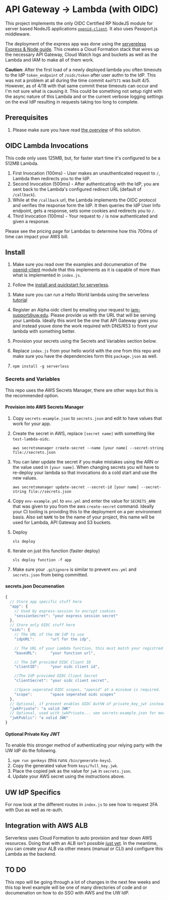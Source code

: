 # API Gateway -> Lambda (with OIDC)

This project implements the only OIDC Certified RP NodeJS module for server based NodeJS applications [`openid-client`](https://www.npmjs.com/package/openid-client).  It also uses Passport.js middleware.

The deployment of the express app was done using the [servereless Express & Node guide](https://serverless.com/blog/serverless-express-rest-api/).  This creates a Cloud Formation stack that wires up the necessary API Gateway, Cloud Watch logs and buckets as well as the Lambda and IAM to make all of them work.

**Caution**: After the first load of a newly deployed lambda you often timeouts to the IdP `token_endpoint` of `/oidc/token` after user authn to the IdP.  This was not a problem at all during the time commit `4adf571` was built 4/5.  However, as of 4/18 with that same commit these timeouts can occur and I'm not sure what is causing it.  This could be something not setup right with the async nature of this Lambda and or the current verbose logging settings on the eval IdP resulting in requests taking too long to complete.

## Prerequisites

1. Please make sure you have read [the overview](../README.md) of this solution.

## OIDC Lambda Invocations

This code only uses 125MB, but, for faster start time it's configured to be a 512MB Lambda.

1. First Invocation (100ms) - User makes an unauthenticated request to `/`, Lambda then redirects you to the IdP.
2. Second Invocation (500ms) - After authenticating with the IdP, you are sent back to the Lambda's configured redirect URL (default of `/callback`).
3. While at the `/callback` url, the Lambda implements the OIDC protocol and verifies the response form the IdP.  It then queries the IdP User Info endpoint, gets a response, sets some cookies and redirects you to `/`.
4. Third Invocation (100ms) - Your request to `/` is now authenticated and given a response.

Please see the pricing page for Lambdas to determine how this 700ms of time can impact your AWS bill.

## Install

1. Make sure you read over the examples and documenation of the [openid-client](https://github.com/panva/node-openid-client) module that this implements as it is capable of more than what is implemented in `index.js`.

1. Follow the [install and quickstart for serverless](https://serverless.com/framework/docs/providers/aws/guide/quick-start/).

1. Make sure you can run a Hello World lambda using the serverless [tutorial](https://serverless.com/blog/serverless-express-rest-api/)

1. Register an Alpha oidc client by emailing your request to iam-support@uw.edu.  Please provide us with the URL that will be serving your Lambda.  Ideally this wont be the one that API Gateway gives you and instead youve done the work required with DNS/R53 to front your lambda with something better.

1. Provision your secrets using the Secrets and Variables section below.

1. Replace `index.js` from your hello world with the one from this repo and make sure you have the dependencies form this `package.json` as well.

1. `npm install -g serverless`

### Secrets and Variables

This repo uses the AWS Secrets Manager, there are other ways but this is the recommended option.

#### Provision into AWS Secrets Manager

1. Copy `secrets-example.json` to `secrets.json` and edit to have values that work for your app.

1. Create the secret in AWS, replace `[secret name]` with something like `test-lambda-oidc`.

       aws secretsmanager create-secret --name [your name] --secret-string file://secrets.json

1. You can later update the secret if you make mistakes using the ARN or the value used in `[your name]`.  When changing secrets you will have to re-deploy your lambda so that invocations do a cold start and use the new values.

       aws secretsmanager update-secret --secret-id [your name] --secret-string file://secrets.json

1. Copy `env-example.yml` to `env.yml` and enter the value for `SECRETS_ARN` that was given to you from the aws `create-secret` command.  Ideally your CI tooling is providing this to the deployment on a per environment basis.  Also set `NAME` to be the name of your project, this name will be used for Lambda, API Gateway and S3 buckets.

1. Deploy

       sls deploy

1. Iterate on just this function (faster deploy)

       sls deploy function -f app

1. Make sure your `.gitignore` is similar to prevent `env.yml` and `secrets.json` from being committed.

#### secrets.json Documenation

```JavaScript
{
  // Store app specific stuff here
  "app": {
    // Used by express-session to encrypt cookies
    "sessionSecret": "your express session secret"
  },
  // Store only OIDC stuff here
  "oidc": {
    // The URL of the UW IdP to use
    "idpURL":       "url for the idp",

    // The URL of your Lambda function, this must match your registred redirect_uri when you created your client with the IDP... https://yoururl.com/callback will be whats registered.  This setting here should not include "/callback"
    "baseURL":      "your function url",

    // The IdP provided OIDC Client ID
    "clientID":     "your oidc client id",

    //The IdP provided OIDC Client Secret
    "clientSecret": "your oidc client secret",

    //Space seperated OIDC scopes, "openid" at a minimum is required.  You define these during client registration with the IdP.
    "scope":        "space seperated oidc scopes"
  },
  // Optional, if present enables OIDC AuthN of private_key_jwt instead of the default client_secret_basic.
  "jwkPrivate": "a valid JWK"
  // Optional, used with jwkPrivate... see secrets-example.json for more
  "jwkPublic": "a valid JWK"
}
```

#### Optional Private Key JWT

To enable this stronger method of authenticating your relying party with the UW IdP do the following.

1. `npm run genkeys` (this runs `/bin/generate-keys`).
1. Copy the generated value from `keys/full_key.jwk`.
1. Place the copied jwk as the value for `jwk` in `secrets.json`.
1. Update your AWS secret using the instructions above.

## UW IdP Specifics

For now look at the different routes in `index.js` to see how to request 2FA with Duo as well as re-auth.

## Integration with AWS ALB

Serverless uses Cloud Formation to auto provision and tear down AWS resources. Doing that with an ALB isn't possible [just yet](https://github.com/serverless/serverless/issues/5572).  In the meantime, you can create your ALB via other means (manual or CLI) and configure this Lambda as the backend.

## TO DO

This repo will be going through a lot of changes in the next few weeks and this top level example will be one of many directories of code and or documenation on how to do SSO with AWS and the UW IdP.